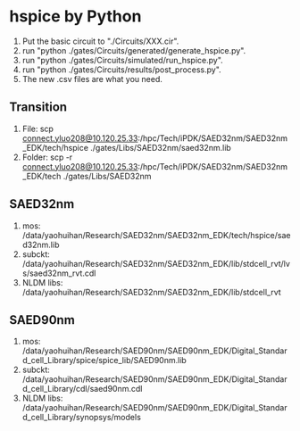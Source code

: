 # hspice by Python

1. Put the basic circuit to "./Circuits/XXX.cir".
2. run "python ./gates/Circuits/generated/generate_hspice.py".
3. run "python ./gates/Circuits/simulated/run_hspice.py".
4. run "python ./gates/Circuits/results/post_process.py".
5. The new .csv files are what you need.

## Transition

1. File: scp connect.yluo208@10.120.25.33:/hpc/Tech/iPDK/SAED32nm/SAED32nm_EDK/tech/hspice ./gates/Libs/SAED32nm/saed32nm.lib
2. Folder: scp -r connect.yluo208@10.120.25.33:/hpc/Tech/iPDK/SAED32nm/SAED32nm_EDK/tech ./gates/Libs/SAED32nm

## SAED32nm

1. mos: /data/yaohuihan/Research/SAED32nm/SAED32nm_EDK/tech/hspice/saed32nm.lib
2. subckt: /data/yaohuihan/Research/SAED32nm/SAED32nm_EDK/lib/stdcell_rvt/lvs/saed32nm_rvt.cdl
3. NLDM libs: /data/yaohuihan/Research/SAED32nm/SAED32nm_EDK/lib/stdcell_rvt

## SAED90nm

1. mos: /data/yaohuihan/Research/SAED90nm/SAED90nm_EDK/Digital_Standard_cell_Library/spice/spice_lib/SAED90nm.lib
2. subckt: /data/yaohuihan/Research/SAED90nm/SAED90nm_EDK/Digital_Standard_cell_Library/cdl/saed90nm.cdl
3. NLDM libs: /data/yaohuihan/Research/SAED90nm/SAED90nm_EDK/Digital_Standard_cell_Library/synopsys/models